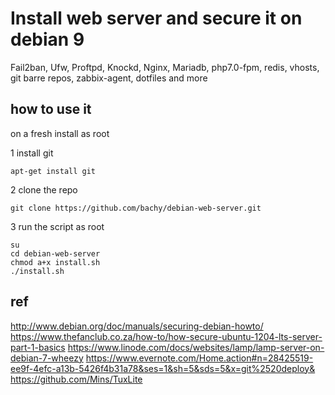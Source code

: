 # Install web server and secure it on debian 9

Fail2ban, Ufw, Proftpd, Knockd, Nginx, Mariadb, php7.0-fpm, redis, vhosts, git barre repos, zabbix-agent, dotfiles and more

## how to use it
on a fresh install
as root

1 install git
```
apt-get install git
```

2 clone the repo
```
git clone https://github.com/bachy/debian-web-server.git
```

3 run the script as root
```
su
cd debian-web-server
chmod a+x install.sh
./install.sh

```


## ref
http://www.debian.org/doc/manuals/securing-debian-howto/
https://www.thefanclub.co.za/how-to/how-secure-ubuntu-1204-lts-server-part-1-basics
https://www.linode.com/docs/websites/lamp/lamp-server-on-debian-7-wheezy
https://www.evernote.com/Home.action#n=28425519-ee9f-4efc-a13b-5426f4b31a78&ses=1&sh=5&sds=5&x=git%2520deploy&
https://github.com/Mins/TuxLite
